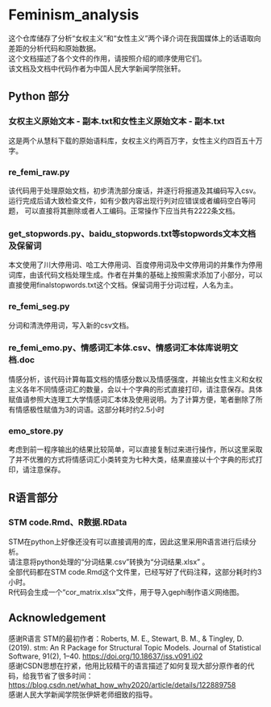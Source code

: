 # Feminism_analysis
这个仓库储存了分析“女权主义”和“女性主义”两个译介词在我国媒体上的话语取向差距的分析代码和原始数据。  
这个文档描述了各个文件的作用，请按照介绍的顺序使用它们。  
该文档及文档中代码作者为中国人民大学新闻学院张轩。  
## Python 部分  
### 女权主义原始文本 - 副本.txt和女性主义原始文本 - 副本.txt  
这是两个从慧科下载的原始语料库，女权主义约两百万字，女性主义约四百五十万字。  
### re_femi_raw.py  
该代码用于处理原始文档，初步清洗部分废话，并逐行将报道及其编码写入csv。运行完成后请大致检查文件，如有少数内容出现行列对应错误或者编码空白等问题， 可以直接将其删除或者人工编码。正常操作下应当共有2222条文档。  
### get_stopwords.py、baidu_stopwords.txt等stopwords文本文档及保留词
本文使用了川大停用词、哈工大停用词、百度停用词及中文停用词的并集作为停用词库，由该代码文档处理生成。作者在并集的基础上按照需求添加了小部分，可以直接使用finalstopwords.txt这个文档。保留词用于分词过程，人名为主。  
### re_femi_seg.py  
分词和清洗停用词，写入新的csv文档。
### re_femi_emo.py、情感词汇本体.csv、情感词汇本体库说明文档.doc    
情感分析，该代码计算每篇文档的情感分数以及情感强度，并输出女性主义和女权主义各年不同情感词汇的数量，会以十个字典的形式直接打印，请注意保存。具体赋值请参照大连理工大学情感词汇本体及使用说明。为了计算方便，笔者删除了所有情感极性赋值为3的词语。这部分耗时约2.5小时
### emo_store.py  
考虑到前一程序输出的结果比较简单，可以直接复制过来进行操作，所以这里采取了并不优雅的方式将情感词汇小类转变为七种大类，结果直接以十个字典的形式打印，请注意保存。  
## R语言部分
### STM code.Rmd、R数据.RData  
STM在python上好像还没有可以直接调用的库，因此这里采用R语言进行后续分析。  
请注意将python处理的“分词结果.csv”转换为“分词结果.xlsx” 。  
全部代码都在STM code.Rmd这个文件里，已经写好了代码注释，这部分耗时约3小时。   
R代码会生成一个“cor_matrix.xlsx”文件，用于导入gephi制作语义网络图。  
## Acknowledgement
感谢R语言 STM的最初作者：Roberts, M. E., Stewart, B. M., & Tingley, D. (2019). stm: An R Package for Structural Topic Models. Journal of Statistical Software, 91(2), 1–40. https://doi.org/10.18637/jss.v091.i02   
感谢CSDN思想在拧紧，他用比较精干的语言描述了如何复现大部分原作者的代码，给我节省了很多时间：   
https://blog.csdn.net/what_how_why2020/article/details/122889758   
感谢人民大学新闻学院张伊妍老师细致的指导。  
